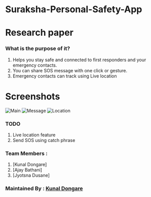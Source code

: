 # Suraksha-Personal-Safety-App

# Research paper
<a href="https://www.irjet.net/archives/V7/i6/IRJET-V7I6560.pdf"/></a>

### What is the purpose of it?
1. Helps you stay safe and connected to first responders and your emergency contacts.
2. You can share SOS message with one click or gesture.
3. Emergency contacts can track using Live location

# Screenshots
![Main](https://github.com/nastyzera/Suraksha-Personal-Safety-App/raw/master/Screenshots/surakshaMain.jpg)
![Message](https://github.com/nastyzera/Suraksha-Personal-Safety-App/raw/master/Screenshots/surakshaRcv.jpg)
![Location](https://github.com/nastyzera/Suraksha-Personal-Safety-App/raw/master/Screenshots/surakshaLoc.jpg)

### TODO
1. Live location feature
2. Send SOS using catch phrase

### Team Members : 
1. [Kunal Dongare]
2. [Ajay Bathani]
3. [Jyotsna Dusane]

### Maintained By : [Kunal Dongare](https://github.com/nastyzera)
